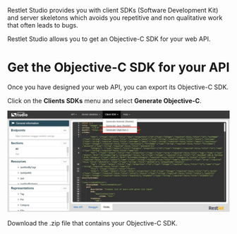 Restlet Studio provides you with client SDKs (Software Development Kit) and server skeletons which avoids you repetitive and non qualitative work that often leads to bugs.  

Restlet Studio allows you to get an Objective-C SDK for your web API.

# Get the Objective-C SDK for your API

Once you have designed your web API, you can export its Objective-C SDK.

Click on the **Clients SDKs** menu and select **Generate Objective-C**.

![Objective-C](images/objective-c.jpg "Objective-C")

Download the .zip file that contains your Objective-C SDK.
